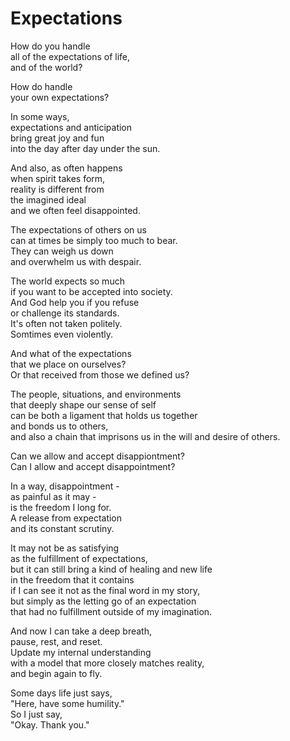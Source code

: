# Expectations

How do you handle  
all of the expectations of life,  
and of the world?  

How do handle  
your own expectations?  

In some ways,  
expectations and anticipation  
bring great joy and fun  
into the day after day under the sun.  

And also, as often happens  
when spirit takes form,  
reality is different from  
the imagined ideal  
and we often feel disappointed.  

The expectations of others on us  
can at times be simply too much to bear.  
They can weigh us down  
and overwhelm us with despair.  

The world expects so much  
if you want to be accepted into society.  
And God help you if you refuse  
or challenge its standards.  
It's often not taken politely.  
Somtimes even violently.  

And what of the expectations  
that we place on ourselves?  
Or that received from 
those we defined us?  

The people, situations, and environments  
that deeply shape our sense of self  
can be both a ligament that holds us together  
and bonds us to others,  
and also a chain that imprisons us 
in the will and desire of others.  

Can we allow and accept disappiontment?  
Can I allow and accept disappointment?  

In a way, disappointment -  
as painful as it may -  
is the freedom I long for.  
A release from expectation  
and its constant scrutiny.  

It may not be as satisfying  
as the fulfillment of expectations,  
but it can still bring a kind of healing and new life  
in the freedom that it contains  
if I can see it not as the final word in my story,  
but simply as the letting go of an expectation  
that had no fulfillment outside of my imagination.  

And now I can take a deep breath,  
pause, rest, and reset.  
Update my internal understanding  
with a model that more closely matches reality,  
and begin again to fly.  

Some days life just says,  
"Here, have some humility."  
So I just say,  
"Okay. Thank you."  
